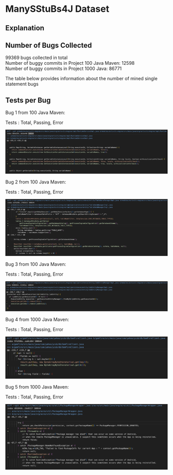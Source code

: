 # ManySStuBs4J Dataset

## Explanation

## Number of Bugs Collected

99369 bugs collected in total <br>
Number of buggy commits in Project 100 Java Maven: 12598  <br>
Number of buggy commits in Project 1000 Java: 86771 <br>


The table below provides information about the number of mined single statement bugs 


## Tests per Bug

Bug 1 from 100 Java Maven: 

Tests :  Total,  Passing,  Error

![alt text](https://github.com/ShreyaChaudhary1211/CS527-Project/blob/main/images/ManySStuBs4J_Bug1.png)


Bug 2 from 100 Java Maven: 

Tests :  Total,  Passing,  Error

![alt text](https://github.com/ShreyaChaudhary1211/CS527-Project/blob/main/images/ManySStuBs4J_Bug2.png)


Bug 3 from 100 Java Maven: 

Tests :  Total, Passing,  Error

![alt text](https://github.com/ShreyaChaudhary1211/CS527-Project/blob/main/images/ManySStuBs4J_Bug3.png)



Bug 4 from 1000 Java Maven: 

Tests :  Total, Passing,  Error

![alt text](https://github.com/ShreyaChaudhary1211/CS527-Project/blob/main/images/ManySStuBs4J_Bug4.png)




Bug 5 from 1000 Java Maven: 

Tests :  Total, Passing,  Error

![alt text](https://github.com/ShreyaChaudhary1211/CS527-Project/blob/main/images/ManySStuBs4J_Bug5.png)


